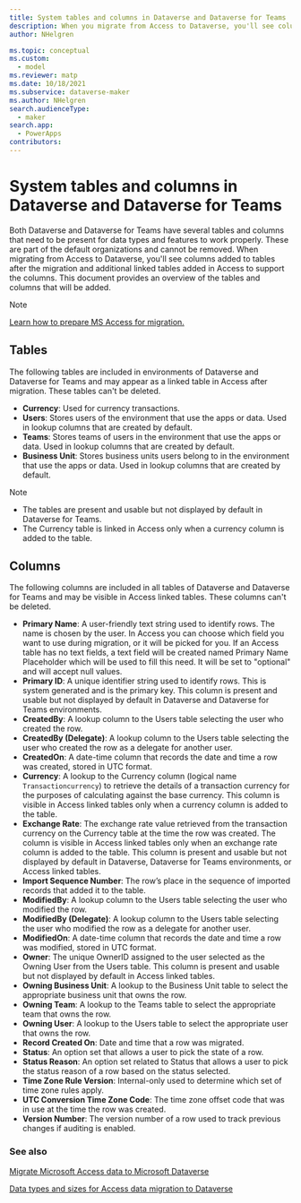 ```yaml
---
title: System tables and columns in Dataverse and Dataverse for Teams | Microsoft Docs
description: When you migrate from Access to Dataverse, you'll see columns added to tables after the migration and additional linked tables added in Access to support the columns.
author: NHelgren

ms.topic: conceptual
ms.custom: 
  - model
ms.reviewer: matp
ms.date: 10/18/2021
ms.subservice: dataverse-maker
ms.author: NHelgren
search.audienceType: 
  - maker
search.app: 
  - PowerApps
contributors:
---
```

# System tables and columns in Dataverse and Dataverse for Teams


Both Dataverse and Dataverse for Teams have several tables and columns that need to be present for data types and features to work properly. These are part of the default organizations and cannot be removed. When migrating from Access to Dataverse, you'll see columns added to tables after the migration and additional linked tables added in Access to support the columns. This document provides an overview of the tables and columns that will be added.

> [!NOTE]
> [Learn how to prepare MS Access for migration.](https://aka.ms/AccessAndPowerPlatform)

## Tables

The following tables are included in environments of Dataverse and Dataverse for Teams and may appear as a linked table in Access after migration. These tables can't be deleted.

- **Currency**: Used for currency transactions.
- **Users**: Stores users of the environment that use the apps or data. Used in lookup columns that are created by default.
- **Teams**: Stores teams of users in the environment that use the apps or data. Used in lookup columns that are created by default.
- **Business Unit**: Stores business units users belong to in the environment that use the apps or data. Used in lookup columns that are created by default.

> [!NOTE]
> - The tables are present and usable but not displayed by default in Dataverse for Teams.
> - The Currency table is linked in Access only when a currency column is added to the table.

## Columns 

The following columns are included in all tables of Dataverse and Dataverse for Teams and may be visible in Access linked tables. These columns can't be deleted.

- **Primary Name**: A user-friendly text string used to identify rows. The name is chosen by the user. In Access you can choose which field you want to use during migration, or it will be picked for you. If an Access table has no text fields, a text field will be created named Primary Name Placeholder which will be used to fill this need. It will be set to "optional" and will accept null values.
- **Primary ID**: A unique identifier string used to identify rows. This is system generated and is the primary key. This column is present and usable but not displayed by default in Dataverse and Dataverse for Teams environments.
- **CreatedBy**: A lookup column to the Users table selecting the user who created the row.
- **CreatedBy (Delegate)**: A lookup column to the Users table selecting the user who created the row as a delegate for another user.
- **CreatedOn**: A date-time column that records the date and time a row was created, stored in UTC format.
- **Currency**: A lookup to the Currency column (logical name `Transactioncurrency`) to retrieve the details of a transaction currency for the purposes of calculating against the base currency. This column is visible in Access linked tables only when a currency column is added to the table.
- **Exchange Rate**: The exchange rate value retrieved from the transaction currency on the Currency table at the time the row was created. The column is visible in Access linked tables only when an exchange rate column is added to the table. This column is present and usable but not displayed by default in Dataverse, Dataverse for Teams environments, or Access linked tables.
- **Import Sequence Number**: The row’s place in the sequence of imported records that added it to the table.
- **ModifiedBy**: A lookup column to the Users table selecting the user who modified the row.
- **ModifiedBy (Delegate)**: A lookup column to the Users table selecting the user who modified the row as a delegate for another user.
- **ModifiedOn**: A date-time column that records the date and time a row was modified, stored in UTC format.
- **Owner**: The unique OwnerID assigned to the user selected as the Owning User from the Users table. This column is present and usable but not displayed by default in Access linked tables.
- **Owning Business Unit**: A lookup to the Business Unit table to select the appropriate business unit that owns the row.
- **Owning Team**: A lookup to the Teams table to select the appropriate team that owns the row.
- **Owning User**: A lookup to the Users table to select the appropriate user that owns the row.
- **Record Created On**: Date and time that a row was migrated.
- **Status**: An option set that allows a user to pick the state of a row.
- **Status Reason**: An option set related to Status that allows a user to pick the status reason of a row based on the status selected. 
- **Time Zone Rule Version**: Internal-only used to determine which set of time zone rules apply.
- **UTC Conversion Time Zone Code**: The time zone offset code that was in use at the time the row was created.
- **Version Number**: The version number of a row used to track previous changes if auditing is enabled.

### See also

[Migrate Microsoft Access data to Microsoft Dataverse](migrate-access-to-dataverse.md)

[Data types and sizes for Access data migration to Dataverse](migrate-access-datatypes.md)
